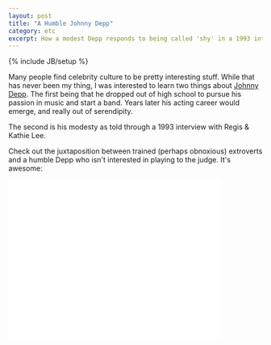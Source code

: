 ```yaml
---
layout: post
title: "A Humble Johnny Depp"  
category: etc  
excerpt: How a modest Depp responds to being called 'shy' in a 1993 interview. 
---
```

{% include JB/setup %}

Many people find celebrity culture to be pretty interesting stuff. While that has never been my thing, I was interested to learn two things about [Johnny Depp](http://en.wikipedia.org/wiki/Johnny_Depp). The first being that he dropped out of high school to pursue his passion in music and start a band. Years later his acting career would emerge, and really out of serendipity.

The second is his modesty as told through a 1993 interview with Regis & Kathie Lee. 

Check out the juxtaposition between trained (perhaps obnoxious) extroverts and a humble Depp who isn't interested in playing to the judge. It's awesome:

<iframe width="420" height="315" src="//www.youtube.com/embed/vrdr2OLgrrY" frameborder="0"> </iframe>

<a href="https://plus.google.com/+VincentBarr0?rel=author"></a>